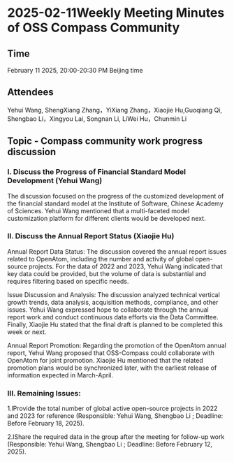 # 2025-02-11Weekly Meeting Minutes of OSS Compass Community
## Time
February 11 2025, 20:00-20:30 PM Beijing time
## Attendees
Yehui Wang, ShengXiang Zhang，YiXiang Zhang，Xiaojie Hu,Guoqiang Qi, Shengbao Li，Xingyou Lai, Songnan Li, LiWei Hu，Chunmin Li
## Topic - Compass community work progress discussion
### I. Discuss the Progress of Financial Standard Model Development (Yehui Wang)
The discussion focused on the progress of the customized development of the financial standard model at the Institute of Software, Chinese Academy of Sciences. Yehui Wang mentioned that a multi-faceted model customization platform for different clients would be developed next.
 
### II. Discuss the Annual Report Status (Xiaojie Hu)
Annual Report Data Status: The discussion covered the annual report issues related to OpenAtom, including the number and activity of global open-source projects. For the data of 2022 and 2023, Yehui Wang indicated that key data could be provided, but the volume of data is substantial and requires filtering based on specific needs.

Issue Discussion and Analysis: The discussion analyzed technical vertical growth trends, data analysis, acquisition methods, compliance, and other issues. Yehui Wang expressed hope to collaborate through the annual report work and conduct continuous data efforts via the Data Committee. Finally, Xiaojie Hu stated that the final draft is planned to be completed this week or next.

Annual Report Promotion: Regarding the promotion of the OpenAtom annual report, Yehui Wang proposed that OSS-Compass could collaborate with OpenAtom for joint promotion. Xiaojie Hu mentioned that the related promotion plans would be synchronized later, with the earliest release of information expected in March-April.
 
### III. Remaining Issues:
1.lProvide the total number of global active open-source projects in 2022 and 2023 for reference (Responsible: Yehui Wang, Shengbao Li ; Deadline: Before February 18, 2025).

2.lShare the required data in the group after the meeting for follow-up work (Responsible: Yehui Wang, Shengbao Li ; Deadline: Before February 12, 2025).

